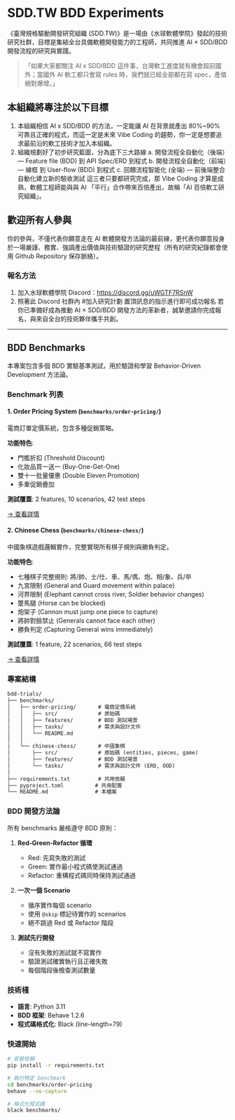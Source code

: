 # SDD.TW BDD Experiments

《臺灣規格驅動開發研究組織 (SDD.TW)》是一場由《水球軟體學院》發起的技術研究社群，目標是集結全台具備軟體開發能力的工程師，共同推進 AI × SDD/BDD 開發流程的研究與實踐。

> 「如果大家都關注 AI x SDD/BDD 這件事，台灣軟工進度就有機會超前國外；當國外 AI 軟工都只會寫 rules 時，我們就已經全部都在寫 spec，產值絕對爆增。」

## 本組織將專注於以下目標

1. 本組織相信 AI x SDD/BDD 的方法，一定能讓 AI 在背景就產出 80%~90% 可靠且正確的程式，而這一定是未來 Vibe Coding 的趨勢，你一定是想要追求最前沿的軟工技術才加入本組織。
2. 組織規劃好了初步研究藍圖，分為底下三大路線
    a. 開發流程全自動化（後端）— Feature file (BDD) 到 API Spec/ERD 到程式
    b. 開發流程全自動化（前端）— 線框 到 User-flow (BDD) 到程式
    c. 回饋流程智能化 (全端) — 前後端整合自動化建立新的驗收測試
這三者只要都研究完成，那 Vibe Coding 才算是成熟，軟體工程師能與與 AI 「平行」合作帶來百倍產出，故稱「AI 百倍軟工研究組織」。

## 歡迎所有人參與

你的參與，不僅代表你願意走在 AI 軟體開發方法論的最前線，更代表你願意投身於一場嚴謹、務實、強調產出價值與技術驗證的研究歷程（所有的研究紀錄都會使用 Github Repository 保存脈絡）。

### 報名方法

1. 加入水球軟體學院 Discord：<https://discord.gg/uWGTF7RSnW>
2. 照著此 Discord 社群內 #加入研究計劃 置頂訊息的指示進行即可成功報名
若你已準備好成為推動 AI × SDD/BDD 開發方法的革新者，誠摯邀請你完成報名，與來自全台的技術夥伴攜手共創。

---

## BDD Benchmarks

本專案包含多個 BDD 實驗基準測試，用於驗證和學習 Behavior-Driven Development 方法論。

### Benchmark 列表

#### 1. Order Pricing System (`benchmarks/order-pricing/`)

電商訂單定價系統，包含多種促銷策略。

**功能特色**:

- 門檻折扣 (Threshold Discount)
- 化妝品買一送一 (Buy-One-Get-One)
- 雙十一批量優惠 (Double Eleven Promotion)
- 多重促銷疊加

**測試覆蓋**: 2 features, 10 scenarios, 42 test steps

[→ 查看詳情](benchmarks/order-pricing/README.md)

#### 2. Chinese Chess (`benchmarks/chinese-chess/`)

中國象棋遊戲邏輯實作，完整實現所有棋子規則與勝負判定。

**功能特色**:

- 七種棋子完整規則: 將/帥、士/仕、車、馬/傌、炮、相/象、兵/卒
- 九宮限制 (General and Guard movement within palace)
- 河界限制 (Elephant cannot cross river, Soldier behavior changes)
- 蹩馬腿 (Horse can be blocked)
- 炮架子 (Cannon must jump one piece to capture)
- 將帥對臉禁止 (Generals cannot face each other)
- 勝負判定 (Capturing General wins immediately)

**測試覆蓋**: 1 feature, 22 scenarios, 66 test steps

[→ 查看詳情](benchmarks/chinese-chess/tasks/)

### 專案結構

```markdown
bdd-trials/
├── benchmarks/
│   ├── order-pricing/       # 電商定價系統
│   │   ├── src/             # 原始碼
│   │   ├── features/        # BDD 測試場景
│   │   ├── tasks/           # 需求與設計文件
│   │   └── README.md
│   │
│   └── chinese-chess/       # 中國象棋
│       ├── src/             # 原始碼 (entities, pieces, game)
│       ├── features/        # BDD 測試場景
│       └── tasks/           # 需求與設計文件 (ERD, OOD)
│
├── requirements.txt         # 共用依賴
├── pyproject.toml          # 共用配置
└── README.md               # 本檔案
```

### BDD 開發方法論

所有 benchmarks 嚴格遵守 BDD 原則：

1. **Red-Green-Refactor 循環**
   - Red: 先寫失敗的測試
   - Green: 實作最小程式碼使測試通過
   - Refactor: 重構程式碼同時保持測試通過

2. **一次一個 Scenario**
   - 循序實作每個 scenario
   - 使用 `@skip` 標記待實作的 scenarios
   - 絕不跳過 Red 或 Refactor 階段

3. **測試先行開發**
   - 沒有失敗的測試就不寫實作
   - 驗證測試確實執行且正確失敗
   - 每個階段後檢查測試數量

### 技術棧

- **語言**: Python 3.11
- **BDD 框架**: Behave 1.2.6
- **程式碼格式化**: Black (line-length=79)

### 快速開始

```bash
# 安裝依賴
pip install -r requirements.txt

# 執行特定 benchmark
cd benchmarks/order-pricing
behave --no-capture

# 格式化程式碼
black benchmarks/
```
